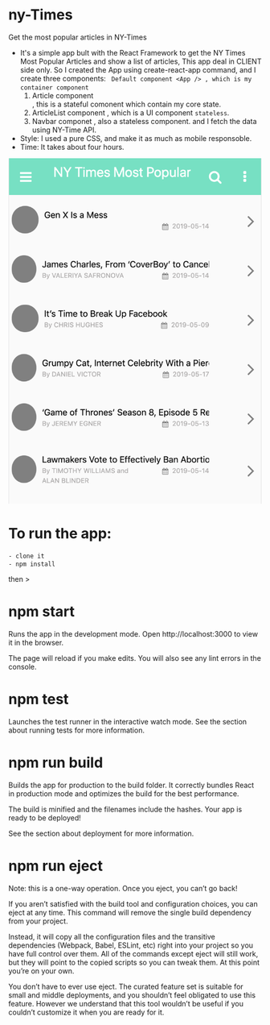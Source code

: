 # ny-Times
Get the most popular articles in NY-Times 

* It's a simple app bult with the React Framework to get the NY Times Most Popular Articles  and show a list of articles,
This app deal in CLIENT side only.
So I created the App using create-react-app command, and I create three components: 
    ` Default component <App /> , which is my container component`
    1. Article component <Article /> , this is a stateful comonent which contain my core state.
    2. ArticleList component <ArticleList  /> , which is a UI component `stateless`.
    3. Navbar componet <Navbar />, also a stateless component.
    and I fetch the data using NY-Time API.
* Style: I used a pure CSS, and make it as much as mobile responsoble.
* Time: It takes about four hours.

 ![](nyTimes.png)
# To run the app:
    - clone it
    - npm install 
then >

# npm start
Runs the app in the development mode.
Open http://localhost:3000 to view it in the browser.

The page will reload if you make edits.
You will also see any lint errors in the console.

# npm test
Launches the test runner in the interactive watch mode.
See the section about running tests for more information.

# npm run build
Builds the app for production to the build folder.
It correctly bundles React in production mode and optimizes the build for the best performance.

The build is minified and the filenames include the hashes.
Your app is ready to be deployed!

See the section about deployment for more information.

# npm run eject
Note: this is a one-way operation. Once you eject, you can’t go back!

If you aren’t satisfied with the build tool and configuration choices, you can eject at any time. This command will remove the single build dependency from your project.

Instead, it will copy all the configuration files and the transitive dependencies (Webpack, Babel, ESLint, etc) right into your project so you have full control over them. All of the commands except eject will still work, but they will point to the copied scripts so you can tweak them. At this point you’re on your own.

You don’t have to ever use eject. The curated feature set is suitable for small and middle deployments, and you shouldn’t feel obligated to use this feature. However we understand that this tool wouldn’t be useful if you couldn’t customize it when you are ready for it.
